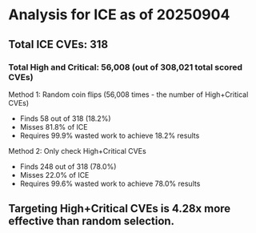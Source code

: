 # Analysis for ICE as of 20250904

## Total ICE CVEs: 318
### Total High and Critical: 56,008 (out of 308,021 total scored CVEs)

Method 1: Random coin flips (56,008 times - the number of High+Critical CVEs)
  - Finds 58 out of 318 (18.2%)
  - Misses 81.8% of ICE
  - Requires 99.9% wasted work to achieve 18.2% results

Method 2: Only check High+Critical CVEs
  - Finds 248 out of 318 (78.0%)
  - Misses 22.0% of ICE
  - Requires 99.6% wasted work to achieve 78.0% results

## Targeting High+Critical CVEs is 4.28x more effective than random selection.
